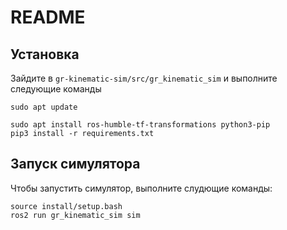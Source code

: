 # README

## Установка

Зайдите в `gr-kinematic-sim/src/gr_kinematic_sim` и выполните следующие команды

```shell
sudo apt update
```

```shell
sudo apt install ros-humble-tf-transformations python3-pip
pip3 install -r requirements.txt
```

## Запуск симулятора 

Чтобы запустить симулятор, выполните слудющие команды:

```
source install/setup.bash
ros2 run gr_kinematic_sim sim
```